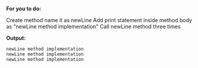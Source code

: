 **For you to do:**

Create method name it as newLine
Add print statement inside method body as "newLine method implementation"
Call newLine method three times

**Output:**

```
newLine method implementation
newLine method implementation
newLine method implementation
```